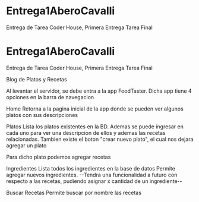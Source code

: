 # Entrega1AberoCavalli
Entrega de Tarea Coder House, Primera Entrega Tarea Final

# Entrega1AberoCavalli
Entrega de Tarea Coder House, Primera Entrega Tarea Final

Blog de Platos y Recetas

Al levantar el servidor, se debe entra a la app FoodTaster.
Dicha app tiene 4 opciones en la barra de navegacion

Home
  Retorna a la pagina inicial de la app donde se pueden ver algunos platos con sus descripciones
  
Platos
  Lista los platos existentes en la BD. Ademas se puede ingresar en cada uno para ver una descripcion de ellos y ademas las recetas relacionadas.
  Tambien existe el boton "crear nuevo plato", el cual nos dejara agregar un plato
  
  Para dicho plato podemos agregar recetas
  
Ingredientes
  Lista todos los ingredientes en la base de datos
  Permite agregar nuevos ingredientes.
  --Tendra una funcionalidad a futuro con respecto a las recetas, pudiendo asignar x cantidad de un ingrediente--
  
Buscar Recetas
  Permite buscar por nombre las recetas
  
